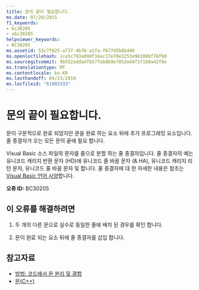 ```yaml
---
title: 문의 끝이 필요합니다.
ms.date: 07/20/2015
f1_keywords:
- bc30205
- vbc30205
helpviewer_keywords:
- BC30205
ms.assetid: 53c7f825-a737-4b76-a1fa-f67745b8bd40
ms.openlocfilehash: 1ce5c793a09df34ac17e70e3253e98108bf76fb8
ms.sourcegitcommit: 9b552addadfb57fab0b9e7852ed4f1f1b8a42f8e
ms.translationtype: MT
ms.contentlocale: ko-KR
ms.lasthandoff: 04/23/2019
ms.locfileid: "61803333"
---
```

# <a name="end-of-statement-expected"></a>문의 끝이 필요합니다.
문이 구문적으로 완료 되었지만 문을 완료 하는 요소 뒤에 추가 프로그래밍 요소입니다. 줄 종결자가 오는 모든 문의 끝에 필요 합니다.
  
 Visual Basic 소스 파일의 문자를 줄으로 분할 하는 줄 종결자입니다. 줄 종결자의 예는 유니코드 캐리지 반환 문자 (HD)에 유니코드 줄 바꿈 문자 (& HA), 유니코드 캐리지 리턴 문자, 유니코드 줄 바꿈 문자 및 합니다. 줄 종결자에 대 한 자세한 내용은 참조는 [Visual Basic 언어 사양](~/_vblang/spec/lexical-grammar.md#line-terminators)합니다.
  
 **오류 ID:** BC30205
  
## <a name="to-correct-this-error"></a>이 오류를 해결하려면
  
1. 두 개의 다른 문으로 실수로 동일한 줄에 배치 된 경우를 확인 합니다.
  
2. 문이 완료 되는 요소 뒤에 줄 종결자를 삽입 합니다.
  
## <a name="see-also"></a>참고자료

- [방법: 코드에서 문 분리 및 결합](../../../visual-basic/programming-guide/program-structure/how-to-break-and-combine-statements-in-code.md)
- [문(C++)](../../../visual-basic/programming-guide/language-features/statements.md)
